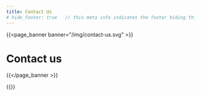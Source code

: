 ```yaml
---
title: Contact Us
# hide_footer: true   // this meta info indicates the footer hiding thing.
---
```


{{<page_banner banner="/img/contact-us.svg" >}}
# Contact us
{{</page_banner >}}

{{<contact>}}


